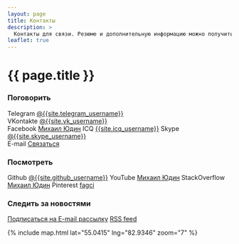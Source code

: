 ```yaml
---
layout: page
title: Контакты
description: >
  Контакты для связи. Резюме и дополнительную информацию можно получить, связавшись со мной.
leaflet: true
---
```


# {{ page.title }}



### Поговорить

<span class="iconify" data-icon="mdi-telegram"></span> Telegram [@{{site.telegram_username}}](https://t.me/{{site.telegram_username}})  
<span class="iconify" data-icon="mdi-vk"></span> VKontakte [@{{site.vk_username}}](https://vk.com/{{site.vk_username}})  
<span class="iconify" data-icon="mdi-facebook"></span> Facebook [Михаил Юдин](https://www.facebook.com/profile.php?id=100001429612548)
<span class="iconify" data-icon="mdi-flower-poppy"></span> ICQ [{{site.icq_username}}](https://icq.im/{{site.icq_username}})
<span class="iconify" data-icon="mdi-skype"></span> Skype [@{{site.skype_username}}](skype:{{site.skype_username}}?chat)  
<span class="iconify" data-icon="mdi-email"></span> E-mail [Связаться](mailto:&#102;&#097;&#103;&#099;&#105;&#046;&#110;&#115;&#107;&#064;&#103;&#109;&#097;&#105;&#108;&#046;&#099;&#111;&#109;)

### Посмотреть

<span class="iconify" data-icon="mdi-github-circle"></span> Github [@{{site.github_username}}](https://github.com/{{site.github_username}})
<span class="iconify" data-icon="mdi-youtube"></span> YouTube [Михаил Юдин](https://www.youtube.com/channel/UCgziLhBbQPGSQedqMKBR9Xw?view_as=subscriber)
<span class="iconify" data-icon="mdi-stackoverflow"></span> StackOverflow [Михаил Юдин](https://stackoverflow.com/users/7667774/%D0%9C%D0%B8%D1%85%D0%B0%D0%B8%D0%BB-%D0%AE%D0%B4%D0%B8%D0%BD?tab=profile)
<span class="iconify" data-icon="mdi-pinterest"></span> Pinterest [fagci](https://www.pinterest.ru/fagcinsk/)

### Следить за новостями

<span class="iconify" data-icon="mdi-email"></span> [Подписаться на E-mail рассылку](/subscribe)
<span class="iconify" data-icon="mdi-rss"></span> [RSS feed](/feed.xml)


{% include map.html lat="55.0415" lng="82.9346" zoom="7" %}
